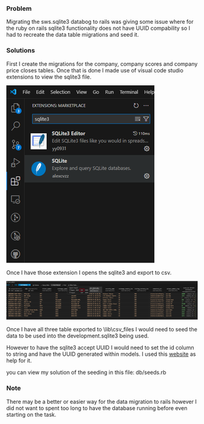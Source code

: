 ### Problem
Migrating the sws.sqlite3 databog to rails was giving some issue where for the ruby on rails sqlite3 functionality does not have UUID compability so I had to recreate the data table migrations and seed it.

### Solutions
First I create the migrations for the company, company scores and company price closes tables.
Once that is done I made use of visual code studio extensions to view the sqlite3 file.

![Extensions](..\lib\images\extensions.png)

Once I have those extension I opens the sqlite3 and export to csv.

![Exports](..\lib\images\exports.png)

Once I have all three table exported to \lib\csv_files I would need to seed the data to be used into the development.sqlite3 being used.

However to have the sqlite3 accept UUID I would need to set the id column to string and have the UUID generated within models. I used this [website](https://www.amirsharif.com/using-uuid-for-sqlite-in-rails) as help for it.

you can view my solution of the seeding in this file: db/seeds.rb

### Note
There may be a better or easier way for the data migration to rails however I did not want to spent too long to have the database running before even starting on the task.